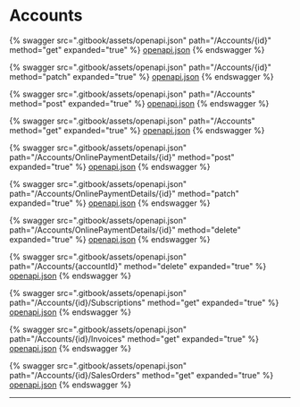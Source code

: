 # Accounts

{% swagger src=".gitbook/assets/openapi.json" path="/Accounts/{id}" method="get" expanded="true" %}
[openapi.json](.gitbook/assets/openapi.json)
{% endswagger %}

{% swagger src=".gitbook/assets/openapi.json" path="/Accounts/{id}" method="patch" expanded="true" %}
[openapi.json](.gitbook/assets/openapi.json)
{% endswagger %}

{% swagger src=".gitbook/assets/openapi.json" path="/Accounts" method="post" expanded="true" %}
[openapi.json](.gitbook/assets/openapi.json)
{% endswagger %}

{% swagger src=".gitbook/assets/openapi.json" path="/Accounts" method="get" expanded="true" %}
[openapi.json](.gitbook/assets/openapi.json)
{% endswagger %}

{% swagger src=".gitbook/assets/openapi.json" path="/Accounts/OnlinePaymentDetails/{id}" method="post" expanded="true" %}
[openapi.json](.gitbook/assets/openapi.json)
{% endswagger %}

{% swagger src=".gitbook/assets/openapi.json" path="/Accounts/OnlinePaymentDetails/{id}" method="patch" expanded="true" %}
[openapi.json](.gitbook/assets/openapi.json)
{% endswagger %}

{% swagger src=".gitbook/assets/openapi.json" path="/Accounts/OnlinePaymentDetails/{id}" method="delete" expanded="true" %}
[openapi.json](.gitbook/assets/openapi.json)
{% endswagger %}

{% swagger src=".gitbook/assets/openapi.json" path="/Accounts/{accountId}" method="delete" expanded="true" %}
[openapi.json](.gitbook/assets/openapi.json)
{% endswagger %}

{% swagger src=".gitbook/assets/openapi.json" path="/Accounts/{id}/Subscriptions" method="get" expanded="true" %}
[openapi.json](.gitbook/assets/openapi.json)
{% endswagger %}

{% swagger src=".gitbook/assets/openapi.json" path="/Accounts/{id}/Invoices" method="get" expanded="true" %}
[openapi.json](.gitbook/assets/openapi.json)
{% endswagger %}

{% swagger src=".gitbook/assets/openapi.json" path="/Accounts/{id}/SalesOrders" method="get" expanded="true" %}
[openapi.json](.gitbook/assets/openapi.json)
{% endswagger %}

***
